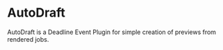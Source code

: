 # AutoDraft
AutoDraft is a Deadline Event Plugin for simple creation of previews from rendered jobs. 
